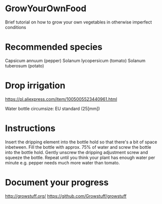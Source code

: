 # GrowYourOwnFood
Brief tutorial on how to grow your own vegetables in otherwise imperfect conditions

# Recommended species
Capsicum annuum (pepper)
Solanum lycopersicum (tomato)
Solanum tuberosum (potato)

# Drop irrigation
https://pl.aliexpress.com/item/1005005523440961.html

Water bottle circumsize: EU standard (25[mm]) 

# Instructions
Insert the dripping element into the bottle hold so that there's a bit of space inbetween. Fill the bottle with approx. 75% of water and screw the bottle into the bottle hold. Gently unscrew the dripping adjustment screw and squeeze the bottle. Repeat until you think your plant has enough water per minute e.g. pepper needs much more water than tomato.

# Document your progress
http://growstuff.org/
https://github.com/Growstuff/growstuff
